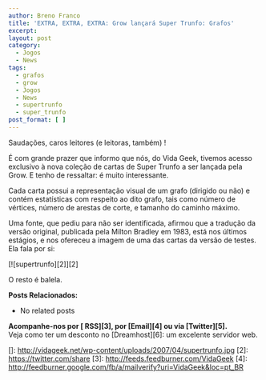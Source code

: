 ```yaml
---
author: Breno Franco
title: 'EXTRA, EXTRA, EXTRA: Grow lançará Super Trunfo: Grafos'
excerpt:
layout: post
category:
  - Jogos
  - News
tags:
  - grafos
  - grow
  - Jogos
  - News
  - supertrunfo
  - super_trunfo
post_format: [ ]
---
```

Saudações, caros leitores (e leitoras, também) !

É com grande prazer que informo que nós, do Vida Geek, tivemos acesso exclusivo à nova coleção de cartas de Super Trunfo a ser lançada pela Grow. E tenho de ressaltar: é muito interessante.

Cada carta possui a representação visual de um grafo (dirigido ou não) e contém estatísticas com respeito ao dito grafo, tais como número de vértices, número de arestas de corte, e tamanho do caminho máximo.

Uma fonte, que pediu para não ser identificada, afirmou que a tradução da versão original, publicada pela Milton Bradley em 1983, está nos últimos estágios, e nos ofereceu a imagem de uma das cartas da versão de testes. Ela fala por si:  
  
[![supertrunfo][2]][2]  


  
O resto é balela.

**Posts Relacionados:** 
*   No related posts









**Acompanhe-nos por [ RSS][3], por [Email][4] ou via [Twitter][5].**  
Veja como ter um desconto no [Dreamhost][6]: um excelente servidor web.

 []: http://vidageek.net/wp-content/uploads/2007/04/supertrunfo.jpg
 [2]: https://twitter.com/share
 [3]: http://feeds.feedburner.com/VidaGeek
 [4]: http://feedburner.google.com/fb/a/mailverify?uri=VidaGeek&loc=pt_BR


